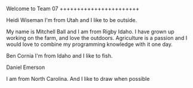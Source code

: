 Welcome to Team 07
+++++++++++++++++++++++

Heidi Wiseman
I'm from Utah and I like to be outside.

My name is Mitchell Ball and I am from Rigby Idaho. I have grown up working on the farm,
and love the outdoors. Agriculture is a passion and I would love to combine my programming knowledge with it one day.

Ben Cornia
I'm from Idaho and I like to fish.

Daniel Emerson

I am from North Carolina. And I like to draw when possible

